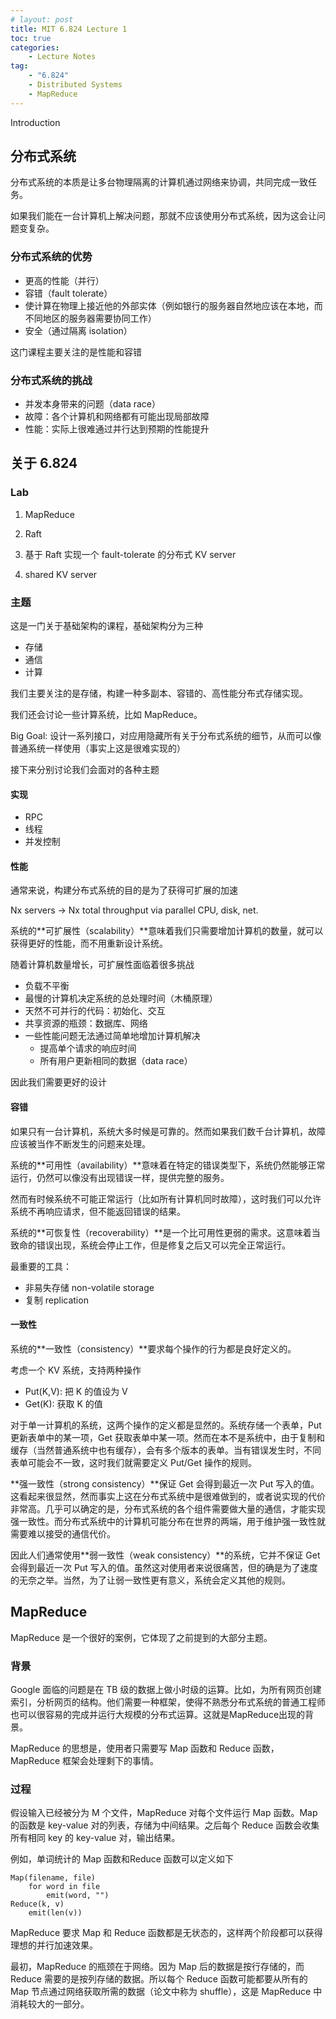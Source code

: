 ```yaml
---
# layout: post
title: MIT 6.824 Lecture 1
toc: true
categories: 
    - Lecture Notes
tag:
    - "6.824"
    - Distributed Systems
    - MapReduce
---
```


Introduction

## 分布式系统

分布式系统的本质是让多台物理隔离的计算机通过网络来协调，共同完成一致任务。

如果我们能在一台计算机上解决问题，那就不应该使用分布式系统，因为这会让问题变复杂。

### 分布式系统的优势

- 更高的性能（并行）
- 容错（fault tolerate）
- 使计算在物理上接近他的外部实体（例如银行的服务器自然地应该在本地，而不同地区的服务器需要协同工作）
- 安全（通过隔离 isolation）

这门课程主要关注的是性能和容错

### 分布式系统的挑战

- 并发本身带来的问题（data race）
- 故障：各个计算机和网络都有可能出现局部故障
- 性能：实际上很难通过并行达到预期的性能提升

## 关于 6.824

### Lab

1. MapReduce

2. Raft

3. 基于 Raft 实现一个 fault-tolerate 的分布式 KV server

4. shared KV server

### 主题

这是一门关于基础架构的课程，基础架构分为三种
- 存储
- 通信
- 计算

我们主要关注的是存储，构建一种多副本、容错的、高性能分布式存储实现。

我们还会讨论一些计算系统，比如 MapReduce。

Big Goal: 设计一系列接口，对应用隐藏所有关于分布式系统的细节，从而可以像普通系统一样使用（事实上这是很难实现的）

接下来分别讨论我们会面对的各种主题

#### 实现

- RPC
- 线程
- 并发控制

#### 性能

通常来说，构建分布式系统的目的是为了获得可扩展的加速

Nx servers -> Nx total throughput via parallel CPU, disk, net.

系统的**可扩展性（scalability）**意味着我们只需要增加计算机的数量，就可以获得更好的性能，而不用重新设计系统。

随着计算机数量增长，可扩展性面临着很多挑战
- 负载不平衡
- 最慢的计算机决定系统的总处理时间（木桶原理）
- 天然不可并行的代码：初始化、交互
- 共享资源的瓶颈：数据库、网络
- 一些性能问题无法通过简单地增加计算机解决
  - 提高单个请求的响应时间
  - 所有用户更新相同的数据（data race）

因此我们需要更好的设计

#### 容错

如果只有一台计算机，系统大多时候是可靠的。然而如果我们数千台计算机，故障应该被当作不断发生的问题来处理。

系统的**可用性（availability）**意味着在特定的错误类型下，系统仍然能够正常运行，仍然可以像没有出现错误一样，提供完整的服务。

然而有时候系统不可能正常运行（比如所有计算机同时故障），这时我们可以允许系统不再响应请求，但不能返回错误的结果。

系统的**可恢复性（recoverability）**是一个比可用性更弱的需求。这意味着当致命的错误出现，系统会停止工作，但是修复之后又可以完全正常运行。

最重要的工具：
- 非易失存储 non-volatile storage
- 复制 replication

#### 一致性

系统的**一致性（consistency）**要求每个操作的行为都是良好定义的。

考虑一个 KV 系统，支持两种操作
- Put(K,V): 把 K 的值设为 V
- Get(K): 获取 K 的值

对于单一计算机的系统，这两个操作的定义都是显然的。系统存储一个表单，Put 更新表单中的某一项，Get 获取表单中某一项。然而在本不是系统中，由于复制和缓存（当然普通系统中也有缓存），会有多个版本的表单。当有错误发生时，不同表单可能会不一致，这时我们就需要定义 Put/Get 操作的规则。

**强一致性（strong consistency）**保证 Get 会得到最近一次 Put 写入的值。这看起来很显然，然而事实上这在分布式系统中是很难做到的，或者说实现的代价非常高。几乎可以确定的是，分布式系统的各个组件需要做大量的通信，才能实现强一致性。而分布式系统中的计算机可能分布在世界的两端，用于维护强一致性就需要难以接受的通信代价。

因此人们通常使用**弱一致性（weak consistency）**的系统，它并不保证 Get 会得到最近一次 Put 写入的值。虽然这对使用者来说很痛苦，但的确是为了速度的无奈之举。当然，为了让弱一致性更有意义，系统会定义其他的规则。

## MapReduce

MapReduce 是一个很好的案例，它体现了之前提到的大部分主题。

### 背景

Google 面临的问题是在 TB 级的数据上做小时级的运算。比如，为所有网页创建索引，分析网页的结构。他们需要一种框架，使得不熟悉分布式系统的普通工程师也可以很容易的完成并运行大规模的分布式运算。这就是MapReduce出现的背景。

MapReduce 的思想是，使用者只需要写 Map 函数和 Reduce 函数，MapReduce 框架会处理剩下的事情。

### 过程

假设输入已经被分为 M 个文件，MapReduce 对每个文件运行 Map 函数。Map 的函数是 key-value 对的列表，存储为中间结果。之后每个 Reduce 函数会收集所有相同 key 的 key-value 对，输出结果。

例如，单词统计的 Map 函数和Reduce 函数可以定义如下
```
Map(filename, file)
    for word in file
        emit(word, "")
Reduce(k, v)
    emit(len(v))
```

MapReduce 要求 Map 和 Reduce 函数都是无状态的，这样两个阶段都可以获得理想的并行加速效果。

最初，MapReduce 的瓶颈在于网络。因为 Map 后的数据是按行存储的，而 Reduce 需要的是按列存储的数据。所以每个 Reduce 函数可能都要从所有的 Map 节点通过网络获取所需的数据（论文中称为 shuffle），这是 MapReduce 中消耗较大的一部分。
